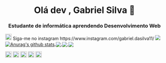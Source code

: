 <h1 align = "center"> Olá dev , Gabriel Silva 🤘 </h1>
<h3 align = "center"> Estudante de informática aprendendo Desenvolvimento Web </h3>
  <p >
  <a href="https://www.instagram.com/gabriel.dasilva11/" target="blank"><img src = "https://cdn.jsdelivr.net/npm/simple-icons@3.0.1 /icons/instagram.svg" alt= "instagram" width "20" height="20"  /></a>
  Siga-me no instagram https://www.instagram.com/gabriel.dasilva11/
  <img src= "https://github-readme-stats.vercel.app/api gabrielsillva = anuraghazra"/>
  <a href="https://github.com/anuraghazra/github-readme-stats">
  <img align = "center" src = "https://github-readme-stats.anuraghazra1.vercel.app/api?username=anuraghazra&show_icons=true&include_all_commits=true&theme=radical" alt = "Anurag's github stats" />
</a>
<a href="https://github.com/gabrielsillva/github-readme-stats">
  <! - Altere o `github-readme-stats.anuraghazra1.vercel.app` para` github-readme-stats.vercel.app` ->
  <img align = "center" src = "https://github-readme-stats.anuraghazra1.vercel.app/api/top-langs/?username=anuraghazra&layout=compact&theme=radical" />
</a>

<a href="https://github.com/gabrielsillva/github-readme-stats">
  <! - Altere o `github-readme-stats.anuraghazra1.vercel.app` para` github-readme-stats.vercel.app` ->
  <img align = "center" src = "https://github-readme-stats.anuraghazra1.vercel.app/api/pin/?username=anuraghazra&repo=github-readme-stats&theme=radical" />
</a>    
<a href="https://github.com/gabrielsillva/anuraghazra.github.io">
  <! - Altere o `github-readme-stats.anuraghazra1.vercel.app` para` github-readme-stats.vercel.app` ->
  <img align = "center" src = "https://github-readme-stats.gabrielsillva.vercel.app/api/pin/?username=anuraghazra&repo=anuraghazra.github.io&theme=radical" />
</a>
  </p>

<p align = "left">

  <img src = "https://devicons.github.io/devicon/devicon.git/icons/react/react-original-wordmark.svg" alt = "react" width = "20" height = "20" />
<img src = "https://devicons.github.io/devicon/devicon.git/icons/css3/css3-original-wordmark.svg" alt = "css3" width = "20" height = "20" />
<img src = "https://devicons.github.io/devicon/devicon.git/icons/html5/html5-original-wordmark.svg" alt = "html5" width = "20" height = "20" />
<img src = "https://devicons.github.io/devicon/devicon.git/icons/python/python-original.svg" alt = "python" width = "20" height = "20" />
 <img src = "https://devicons.github.io/devicon/devicon.git/icons/javascript/javascript-original.svg" alt = "javascript" width = "20" height = "20" />


</p>
